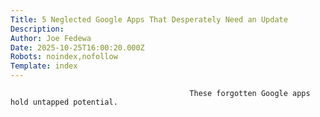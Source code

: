 ```yaml
---
Title: 5 Neglected Google Apps That Desperately Need an Update
Description: 
Author: Joe Fedewa
Date: 2025-10-25T16:00:20.000Z
Robots: noindex,nofollow
Template: index
---
```


                                            These forgotten Google apps hold untapped potential.
                                        